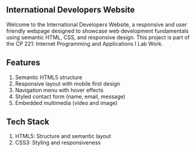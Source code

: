 ## International Developers Website

Welcome to the International Developers Website, a responsive and user friendly webpage designed to showcase web development fundamentals using semantic HTML, CSS, and responsive design. This project is part of the CP 221: Internet Programming and Applications I Lab Work.


## Features

1. Semantic HTML5 structure
2. Responsive layout with mobile first design
3. Navigation menu with hover effects
4. Styled contact form (name, email, message)
5. Embedded multimedia (video and image)


## Tech Stack

1. HTML5: Structure and semantic layout
2. CSS3: Styling and responsiveness


